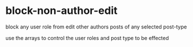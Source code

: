 # block-non-author-edit

block any user role from edit other authors posts of any selected post-type

use the arrays to control the user roles and post type to be effected
